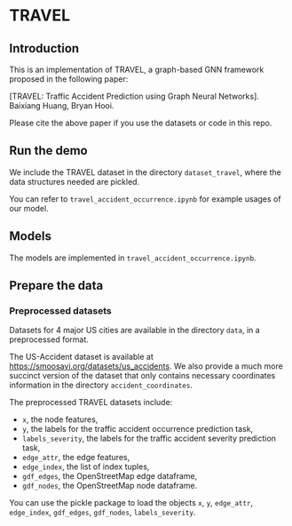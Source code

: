 # TRAVEL

## Introduction

This is an implementation of TRAVEL, a graph-based GNN framework proposed in the following paper:

[TRAVEL: Traffic Accident Prediction using Graph Neural Networks].
Baixiang Huang, Bryan Hooi.

Please cite the above paper if you use the datasets or code in this repo.

## Run the demo

We include the TRAVEL dataset in the directory `dataset_travel`, where the data structures needed are pickled.

You can refer to `travel_accident_occurrence.ipynb` for example usages of our model.

## Models

The models are implemented in `travel_accident_occurrence.ipynb`.

## Prepare the data

### Preprocessed datasets

Datasets for 4 major US cities are available in the directory `data`, in a preprocessed format.

The US-Accident dataset is available at https://smoosavi.org/datasets/us_accidents. We also provide a much more succinct version of the dataset that only contains necessary coordinates information in the directory `accident_coordinates`.

The preprocessed TRAVEL datasets include:
- `x`, the node features,
- `y`, the labels for the traffic accident occurrence prediction task,
- `labels_severity`, the labels for the traffic accident severity prediction task,
- `edge_attr`, the edge features,
- `edge_index`, the list of index tuples,
- `gdf_edges`, the OpenStreetMap edge dataframe,
- `gdf_nodes`, the OpenStreetMap node dataframe.

You can use the pickle package to load the objects `x`, `y`, `edge_attr`, `edge_index`, `gdf_edges`, `gdf_nodes`, `labels_severity`.

